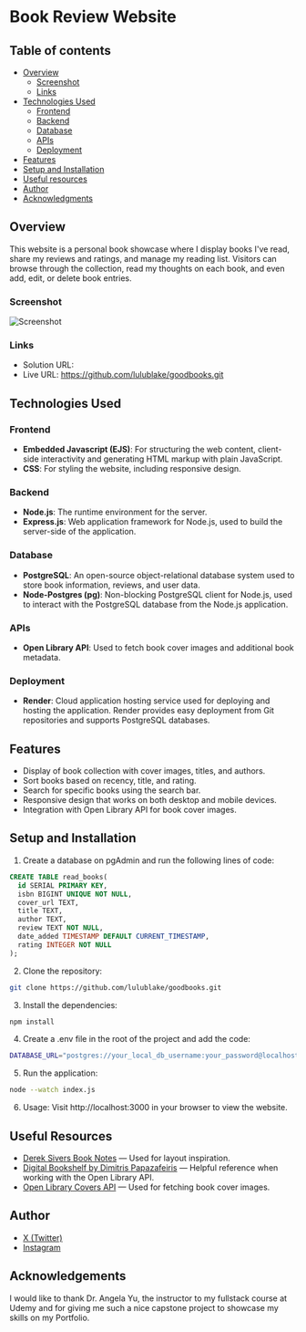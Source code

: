 # Book Review Website

## Table of contents

- [Overview](#overview)
  - [Screenshot](#screenshot)
  - [Links](#links)
- [Technologies Used](#technologies-used)
  - [Frontend](#frontend)
  - [Backend](#backend)
  - [Database](#database)
  - [APIs](#apis)
  - [Deployment](#deployment)
- [Features](#features)
- [Setup and Installation](#setup-and-installation)
- [Useful resources](#useful-resources)
- [Author](#author)
- [Acknowledgments](#acknowledgments)

## Overview
This website is a personal book showcase where I display books I've read, share my reviews and ratings, and manage my reading list. Visitors can browse through the collection, read my thoughts on each book, and even add, edit, or delete book entries.

### Screenshot
![Screenshot](images/desktop-preview.png)

### Links
- Solution URL:
- Live URL: https://github.com/lulublake/goodbooks.git

## Technologies Used

### Frontend
- **Embedded Javascript (EJS)**: For structuring the web content, client-side interactivity and generating HTML markup with plain JavaScript.
- **CSS**: For styling the website, including responsive design.

### Backend
- **Node.js**: The runtime environment for the server.
- **Express.js**: Web application framework for Node.js, used to build the server-side of the application.

### Database
- **PostgreSQL**: An open-source object-relational database system used to store book information, reviews, and user data.
- **Node-Postgres (pg)**: Non-blocking PostgreSQL client for Node.js, used to interact with the PostgreSQL database from the Node.js application.

### APIs
- **Open Library API**: Used to fetch book cover images and additional book metadata.

### Deployment
- **Render**: Cloud application hosting service used for deploying and hosting the application. Render provides easy deployment from Git repositories and supports PostgreSQL databases.

## Features
- Display of book collection with cover images, titles, and authors.
- Sort books based on recency, title, and rating.
- Search for specific books using the search bar.
- Responsive design that works on both desktop and mobile devices.
- Integration with Open Library API for book cover images.

## Setup and Installation
1. Create a database on pgAdmin and run the following lines of code:
```sql
CREATE TABLE read_books(
  id SERIAL PRIMARY KEY,
  isbn BIGINT UNIQUE NOT NULL,
  cover_url TEXT,
  title TEXT,
  author TEXT,
  review TEXT NOT NULL,
  date_added TIMESTAMP DEFAULT CURRENT_TIMESTAMP,
  rating INTEGER NOT NULL
);
```
2. Clone the repository:
```bash
git clone https://github.com/lulublake/goodbooks.git
```
3. Install the dependencies:
```bash
npm install
```
4. Create a .env file in the root of the project and add the code:
```bash
DATABASE_URL="postgres://your_local_db_username:your_password@localhost:5432/name_of_database"
```
5. Run the application:
```bash
node --watch index.js
```
6. Usage:
Visit http://localhost:3000 in your browser to view the website.

## Useful Resources
- [Derek Sivers Book Notes](https://sive.rs/book) — Used for layout inspiration.
- [Digital Bookshelf by Dimitris Papazafeiris](https://github.com/DimitrisPapazafeiris/Digital-Bookself) — Helpful reference when working with the Open Library API.
- [Open Library Covers API](https://openlibrary.org/dev/docs/api/covers) — Used for fetching book cover images.

## Author
- [X (Twitter)](https://x.com/__babylu)
- [Instagram](https://www.instagram.com/_baby.lu__)

## Acknowledgements
I would like to thank Dr. Angela Yu, the instructor to my fullstack course at Udemy and for giving me such a nice capstone project to showcase my skills on my Portfolio.